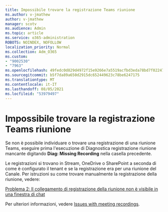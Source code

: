 ```yaml
---
title: Impossibile trovare la registrazione Teams riunione
ms.author: v-jmathew
author: v-jmathew
manager: scotv
ms.audience: Admin
ms.topic: article
ms.service: o365-administration
ROBOTS: NOINDEX, NOFOLLOW
localization_priority: Normal
ms.collection: Adm_O365
ms.custom:
- "9002530"
- "7963"
ms.openlocfilehash: 49fedc0d829d4972f15e9266e7a5519acfbd3eda78bd7f022477060523b9afd3
ms.sourcegitcommit: b5f7da89a650d2915dc652449623c78be6247175
ms.translationtype: MT
ms.contentlocale: it-IT
ms.lasthandoff: 08/05/2021
ms.locfileid: "53979497"
---
```

# <a name="cant-find-the-teams-meeting-recording"></a>Impossibile trovare la registrazione Teams riunione

Se non è possibile individuare o trovare una registrazione di una riunione Teams, eseguire prima l'esecuzione di Diagnostica registrazione riunione mancante digitando **Diag: Missing Recording** nella casella precedente. 

Le registrazioni si trovano in Stream, OneDrive o SharePoint a seconda di come è configurato il tenant e se la registrazione era per una riunione del Canale. Per istruzioni su come trovare manualmente la registrazione della riunione, vedere: 

[Problema 2: Il collegamento di registrazione della riunione non è visibile in una finestra di chat](/microsoftteams/troubleshoot/meetings/troubleshoot-meeting-recording-issues#issue-2-the-meeting-recording-link-isnt-visible-in-a-chat-window)

Per ulteriori informazioni, vedere [Issues with meeting recordings](/microsoftteams/troubleshoot/meetings/troubleshoot-meeting-recording-issues).
